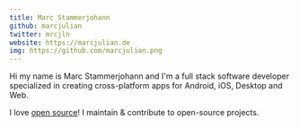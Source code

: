 ```yaml
---
title: Marc Stammerjohann
github: marcjulian
twitter: mrcjln
website: https://marcjulian.de
img: https://github.com/marcjulian.png
---
```


Hi my name is Marc Stammerjohann and I'm a full stack software developer specialized in creating cross-platform apps for Android, iOS, Desktop and Web.

I love <a href="https://github.com/marcjulian">open source</a>! I maintain & contribute to open-source projects.
